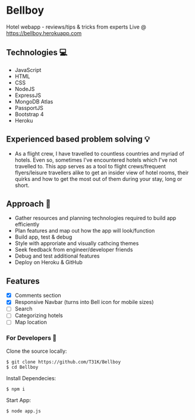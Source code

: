 # Bellboy
Hotel webapp - reviews/tips &amp; tricks from experts
Live @ https://bellboy.herokuapp.com


## Technologies :computer:
- JavaScript
- HTML
- CSS
- NodeJS
- ExpressJS
- MongoDB Atlas
- PassportJS
- Bootstrap 4
- Heroku

## Experienced based problem solving :bulb:
- As a flight crew, I have travelled to countless countries and myriad of hotels. Even so, sometimes I've encountered hotels which I've not travelled to.
This app serves as a tool to flight crews/frequent flyers/leisure travellers alike to get an insider view of hotel rooms, their quirks and how to get the
most out of them during your stay, long or short.


## Approach :page_facing_up:
- Gather resources and planning technologies required to build app efficiently
- Plan features and map out how the app will look/function
- Build app, test & debug
- Style with approriate and visually cathcing themes
- Seek feedback from engineer/developer friends 
- Debug and test additional features
- Deploy on Heroku & GitHub

## Features
- [x] Comments section
- [x] Responsive Navbar (turns into Bell icon for mobile sizes)
- [ ] Search
- [ ] Categorizing hotels
- [ ] Map location

### For Developers :wrench:
Clone the source locally:
```
$ git clone https://github.com/T31K/Bellboy
$ cd Bellboy
```
Install Dependecies:
```
$ npm i
```

Start App:
```
$ node app.js
```
